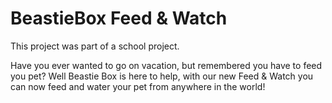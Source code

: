 # BeastieBox Feed & Watch
This project was part of a school project.

Have you ever wanted to go on vacation, but remembered you have to feed you pet?
Well Beastie Box is here to help, with our new Feed & Watch you can now feed and water your pet from anywhere in the world!
